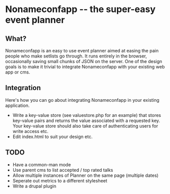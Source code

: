 Nonameconfapp -- the super-easy event planner
=============================================

What?
-----

Nonameconfapp is an easy to use event planner aimed at easing the
pain people who make setlists go through. It runs entirely in the
browser, occasionally saving small chunks of JSON on the server.
One of the design goals is to make it trivial to integrate
Nonameconfapp with your existing web app or cms.

Integration
-----------

Here's how you can go about integrating Nonameconfapp in your
existing application.

* Write a key-value store (see valuestore.php for an example) that
  stores key-value pairs and returns the value associated with a
  requested key. Your key-value store should also take care of
  authenticating users for write access etc.
* Edit index.html to suit your design etc.

TODO
----

* Have a common-man mode
* Use parent cms to list accepted / top rated talks
* Allow multiple instances of Planner on the same page
  (multiple dates)
* Seperate out metrics to a different stylesheet
* Write a drupal plugin
